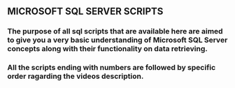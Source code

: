 ## MICROSOFT SQL SERVER SCRIPTS
### The purpose of all sql scripts that are available here are aimed to give you a very basic understanding of Microsoft SQL Server       concepts along with their functionality on data retrieving.
### All the scripts ending with numbers are followed by specific order ragarding the videos description.
